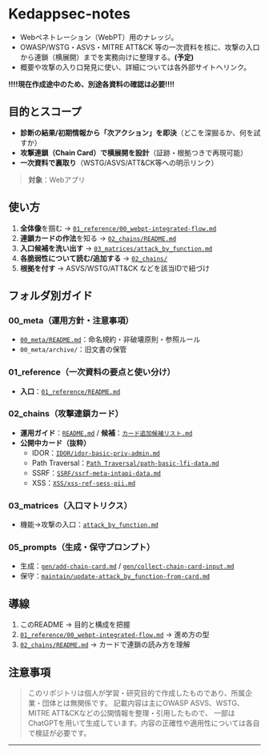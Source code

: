 # Kedappsec-notes
- Webペネトレーション（WebPT）用のナレッジ。
- OWASP/WSTG・ASVS・MITRE ATT&CK 等の一次資料を核に、攻撃の入口から連鎖（横展開）までを実務向けに整理する。**(予定)**
- 概要や攻撃の入り口発見に使い、詳細については各外部サイトへリンク。

**!!!!現在作成途中のため、別途各資料の確認は必要!!!!**

## 目的とスコープ
- **診断の結果/初期情報から「次アクション」を即決**（どこを深掘るか、何を試すか）
- **攻撃連鎖（Chain Card）で横展開を設計**（証跡・根拠つきで再現可能）
- **一次資料で裏取り**（WSTG/ASVS/ATT&CK等への明示リンク）
> **対象**：Webアプリ

## 使い方
1. **全体像**を掴む → [`01_reference/00_webpt-integrated-flow.md`](01_reference/00_webpt-integrated-flow.md)  
2. **連鎖カードの作法**を知る → [`02_chains/README.md`](02_chains/README.md)  
3. **入口候補を洗い出す** → [`03_matrices/attack_by_function.md`](03_matrices/attack_by_function.md)  
4. **各脆弱性について読む/追加する** → [`02_chains/`](02_chains/)  
5. **根拠を付す** → ASVS/WSTG/ATT&CK などを該当IDで紐づけ

## フォルダ別ガイド
### 00_meta（運用方針・注意事項）
- [`00_meta/README.md`](00_meta/README.md)：命名規約・非破壊原則・参照ルール  
- `00_meta/archive/`：旧文書の保管  

### 01_reference（一次資料の要点と使い分け）
- **入口**：[`01_reference/README.md`](01_reference/README.md)  

### 02_chains（攻撃連鎖カード）
- **運用ガイド**：[`README.md`](02_chains/README.md) / **候補**：[`カード追加候補リスト.md`](02_chains/カード追加候補リスト.md)  
- **公開中カード（抜粋）**  
  - IDOR：[`IDOR/idor-basic-priv-admin.md`](02_chains/IDOR/idor-basic-priv-admin.md)  
  - Path Traversal：[`Path Traversal/path-basic-lfi-data.md`](02_chains/Path%20Traversal/path-basic-lfi-data.md)  
  - SSRF：[`SSRF/ssrf-meta-intapi-data.md`](02_chains/SSRF/ssrf-meta-intapi-data.md)  
  - XSS：[`XSS/xss-ref-sess-pii.md`](02_chains/XSS/xss-ref-sess-pii.md)

### 03_matrices（入口マトリクス）
- 機能→攻撃の入口：[`attack_by_function.md`](03_matrices/attack_by_function.md)

### 05_prompts（生成・保守プロンプト）
- 生成：[`gen/add-chain-card.md`](05_prompts/gen/add-chain-card.md) / [`gen/collect-chain-card-input.md`](05_prompts/gen/collect-chain-card-input.md)  
- 保守：[`maintain/update-attack_by_function-from-card.md`](05_prompts/maintain/update-attack_by_function-from-card.md)

## 導線
1. このREADME → 目的と構成を把握  
2. [`01_reference/00_webpt-integrated-flow.md`](01_reference/00_webpt-integrated-flow.md) → 進め方の型  
3. [`02_chains/README.md`](02_chains/README.md) → カードで連鎖の読み方を理解

##  注意事項
> このリポジトリは個人が学習・研究目的で作成したものであり、所属企業・団体とは無関係です。
> 記載内容は主にOWASP ASVS、WSTG、MITRE ATT&CKなどの公開情報を整理・引用したもので、
> 一部はChatGPTを用いて生成しています。内容の正確性や適用性については各自で検証が必要です。


---
